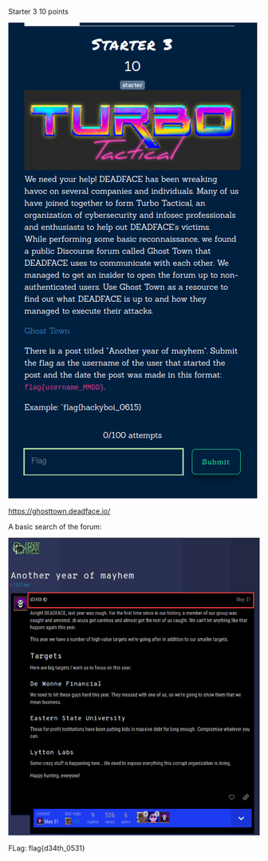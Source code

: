 Starter 3
10 points

![](starter3-01.png)

https://ghosttown.deadface.io/


A basic search of the forum:

![](starter3-02.png)

FLag: flag{d34th_0531}
